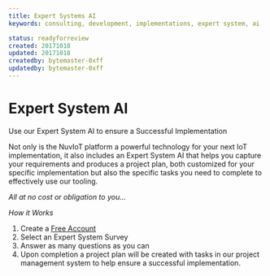```yaml
---
title: Expert Systems AI
keywords: consulting, development, implementations, expert system, ai

status: readyforreview
created: 20171018
updated: 20171018
createdby: bytemaster-0xff
updatedby: bytemaster-0xff
---
```


# Expert System AI
Use our Expert System AI to ensure a Successful Implementation

Not only is the NuvIoT platform a powerful technology for your next IoT implementation, it also includes an Expert System AI that helps you capture your requirements and produces a project plan,
both customized for your specific implementation but also the specific tasks you need to complete to effectively use our tooling.
   
*All at no cost or obligation to you...*

*How it Works*
    
1. Create a [Free Account](https://www.IoTAppStudio.com/Account/Register)
1. Select an Expert System Survey
1. Answer as many questions as you can
1. Upon completion a project plan will be created with tasks in our project management system to help ensure a successful implementation.
  